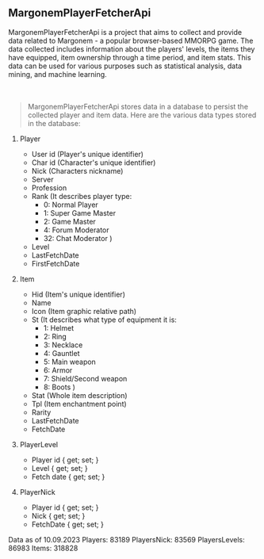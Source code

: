 <h2>MargonemPlayerFetcherApi</h2>
MargonemPlayerFetcherApi is a project that aims to collect and provide
data related to Margonem - a popular browser-based MMORPG game. 
The data collected includes information about the players' levels,
the items they have equipped, item ownership through a time period,
and item stats. This data can be used for various purposes such as 
statistical analysis, data mining, and machine learning.
<br /><br /><br />

> MargonemPlayerFetcherApi stores data in a database to persist the collected player and item data. Here are the various data types stored in the database:



1. Player 
	- User id (Player's unique identifier)
	- Char id (Character's unique identifier)
	- Nick (Characters nickname)
	- Server
	- Profession
	- Rank (It describes player type:
		- 0: Normal Player
		- 1: Super Game Master
		- 2: Game Master
		- 4: Forum Moderator
		- 32: Chat Moderator
)
	- Level
	- LastFetchDate
	- FirstFetchDate


2. Item 
	- Hid (Item's unique identifier)
	- Name
	- Icon (Item graphic relative path)
	- St (It describes what type of equipment it is:
	 	- 1: Helmet
		- 2: Ring
		- 3: Necklace
		- 4: Gauntlet
		- 5: Main weapon
		- 6: Armor
		- 7: Shield/Second weapon
		- 8: Boots
)
	- Stat (Whole item description)
	- Tpl (Item enchantment point)
	- Rarity
	- LastFetchDate
	- FetchDate

3. PlayerLevel
	- Player id { get; set; }
	- Level { get; set; }
    - Fetch date { get; set; }

4. PlayerNick
	- Player id { get; set; }
	- Nick { get; set; }
    - FetchDate { get; set; }



Data as of 10.09.2023
	Players: 83189
	PlayersNick: 83569
	PlayersLevels: 86983
	Items: 318828
